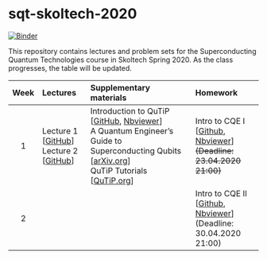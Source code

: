 # sqt-skoltech-2020

[![Binder](https://mybinder.org/badge_logo.svg)](https://mybinder.org/v2/gh/dkalacheva/sqt-skoltech-2020/master)

This repository contains lectures and problem sets for the Superconducting Quantum Technologies course in Skoltech Spring 2020. As the class progresses, the table will be updated.

| Week | Lectures | Supplementary materials | Homework | 
|:------:|:----------|:----------|:----------|
|1| Lecture 1 [[GitHub](Lectures/SQT_2020_1.pdf)] <br> Lecture 2 [[GitHub](Lectures/SQT_2020_2.pdf)] | Introduction to QuTiP [[GitHub](QuTiP-intro/Introduction-to-QuTiP.ipynb), [Nbviewer](https://nbviewer.jupyter.org/github/dkalacheva/sqt-skoltech-2020/blob/master/QuTiP-intro/Introduction-to-QuTiP.ipynb)] <br> A Quantum Engineer’s Guide to Superconducting Qubits [[arXiv.org](https://arxiv.org/pdf/1904.06560.pdf)] <br> QuTiP Tutorials [[QuTiP.org](http://qutip.org/tutorials.html)]| Intro to CQE I [[Github](HW1-intro-to-CQE/HW1-Intro-to-CQE.ipynb), [Nbviewer](https://nbviewer.jupyter.org/github/dkalacheva/sqt-skoltech-2020/blob/master/HW1-intro-to-CQE/HW1-Intro-to-CQE.ipynb)] <br> ~~(Deadline: 23.04.2020 21:00)~~|
|2|  | | Intro to CQE II [[Github](HW2-intro-to-CQE/HW2-Intro-to-CQE.ipynb), [Nbviewer](https://nbviewer.jupyter.org/github/dkalacheva/sqt-skoltech-2020/blob/master/HW2-intro-to-CQE/HW2-Intro-to-CQE.ipynb)] <br> (Deadline: 30.04.2020 21:00)|
